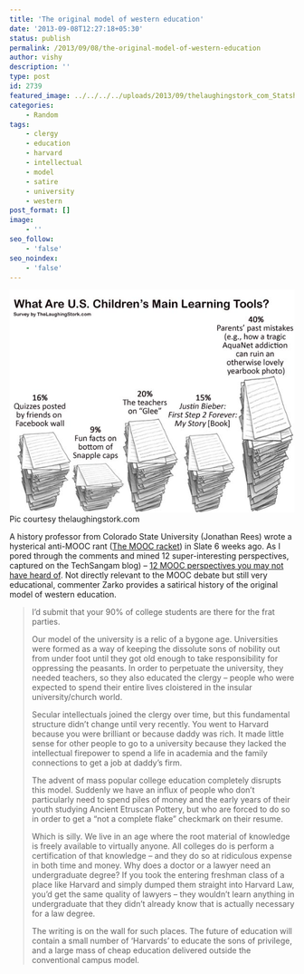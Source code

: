 ```yaml
---
title: 'The original model of western education'
date: '2013-09-08T12:27:18+05:30'
status: publish
permalink: /2013/09/08/the-original-model-of-western-education
author: vishy
description: ''
type: post
id: 2739
featured_image: ../../../../uploads/2013/09/thelaughingstork_com_Statshot-HowAreKidsLearning.jpg 
categories: 
    - Random
tags:
    - clergy
    - education
    - harvard
    - intellectual
    - model
    - satire
    - university
    - western
post_format: []
image:
    - ''
seo_follow:
    - 'false'
seo_noindex:
    - 'false'
---
```

![Pic courtesy thelaughingstork.com](../../../../uploads/2013/09/thelaughingstork_com_Statshot-HowAreKidsLearning.jpg)Pic courtesy thelaughingstork.com

A history professor from Colorado State University (Jonathan Rees) wrote a hysterical anti-MOOC rant ([The MOOC racket](http://www.slate.com/articles/technology/future_tense/2013/07/moocs_could_be_disastrous_for_students_and_professors.html)) in Slate 6 weeks ago. As I pored through the comments and mined 12 super-interesting perspectives, captured on the TechSangam blog) – [12 MOOC perspectives you may not have heard of](http://www.techsangam.com/2013/09/08/12-mooc-perspectives/). Not directly relevant to the MOOC debate but still very educational, commenter Zarko provides a satirical history of the original model of western education.

> I’d submit that your 90% of college students are there for the frat parties.
> 
> Our model of the university is a relic of a bygone age. Universities were formed as a way of keeping the dissolute sons of nobility out from under foot until they got old enough to take responsibility for oppressing the peasants. In order to perpetuate the university, they needed teachers, so they also educated the clergy – people who were expected to spend their entire lives cloistered in the insular university/church world.
> 
> Secular intellectuals joined the clergy over time, but this fundamental structure didn’t change until very recently. You went to Harvard because you were brilliant or because daddy was rich. It made little sense for other people to go to a university because they lacked the intellectual firepower to spend a life in academia and the family connections to get a job at daddy’s firm.
> 
> The advent of mass popular college education completely disrupts this model. Suddenly we have an influx of people who don’t particularly need to spend piles of money and the early years of their youth studying Ancient Etruscan Pottery, but who are forced to do so in order to get a “not a complete flake” checkmark on their resume.
> 
> Which is silly. We live in an age where the root material of knowledge is freely available to virtually anyone. All colleges do is perform a certification of that knowledge – and they do so at ridiculous expense in both time and money. Why does a doctor or a lawyer need an undergraduate degree? If you took the entering freshman class of a place like Harvard and simply dumped them straight into Harvard Law, you’d get the same quality of lawyers – they wouldn’t learn anything in undergraduate that they didn’t already know that is actually necessary for a law degree.
> 
> The writing is on the wall for such places. The future of education will contain a small number of ‘Harvards’ to educate the sons of privilege, and a large mass of cheap education delivered outside the conventional campus model.

